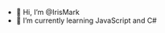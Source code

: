 - 👋 Hi, I’m @IrisMark
- 🌱 I’m currently learning JavaScript and C#

<!---
IrisMark/IrisMark is a ✨ special ✨ repository because its `README.md` (this file) appears on your GitHub profile.
You can click the Preview link to take a look at your changes.
--->
